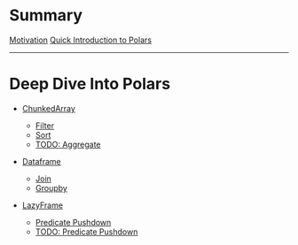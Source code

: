 # Summary

[Motivation](./motivation.md)
[Quick Introduction to Polars](./polars_intro.md)

---

# Deep Dive Into Polars

- [ChunkedArray](./chunked_array/intro.md)

  - [Filter](./chunked_array/filter.md)
  - [Sort](./chunked_array/sort.md)
  - [TODO: Aggregate]()

- [Dataframe](./dataframe/intro.md)

  - [Join](./dataframe/join.md)
  - [Groupby](./dataframe/groupby.md)

- [LazyFrame](./lazyframe/intro.md)
  - [Predicate Pushdown](./lazyframe/predicate_pushdown.md)
  - [TODO: Predicate Pushdown]()
